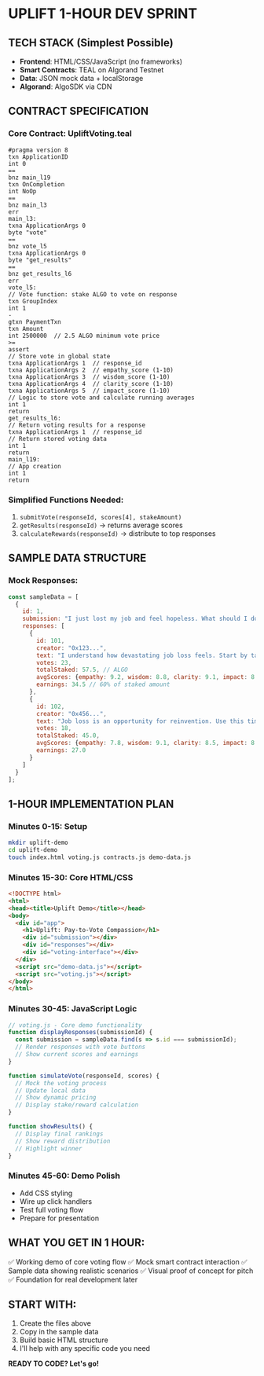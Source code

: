 # UPLIFT 1-HOUR DEV SPRINT

## TECH STACK (Simplest Possible)
- **Frontend**: HTML/CSS/JavaScript (no frameworks)
- **Smart Contracts**: TEAL on Algorand Testnet
- **Data**: JSON mock data + localStorage
- **Algorand**: AlgoSDK via CDN

## CONTRACT SPECIFICATION

### Core Contract: UpliftVoting.teal
```teal
#pragma version 8
txn ApplicationID
int 0
==
bnz main_l19
txn OnCompletion
int NoOp
==
bnz main_l3
err
main_l3:
txna ApplicationArgs 0
byte "vote"
==
bnz vote_l5
txna ApplicationArgs 0
byte "get_results"
==
bnz get_results_l6
err
vote_l5:
// Vote function: stake ALGO to vote on response
txn GroupIndex
int 1
-
gtxn PaymentTxn
txn Amount
int 2500000  // 2.5 ALGO minimum vote price
>=
assert
// Store vote in global state
txna ApplicationArgs 1  // response_id
txna ApplicationArgs 2  // empathy_score (1-10)
txna ApplicationArgs 3  // wisdom_score (1-10)  
txna ApplicationArgs 4  // clarity_score (1-10)
txna ApplicationArgs 5  // impact_score (1-10)
// Logic to store vote and calculate running averages
int 1
return
get_results_l6:
// Return voting results for a response
txna ApplicationArgs 1  // response_id
// Return stored voting data
int 1
return
main_l19:
// App creation
int 1
return
```

### Simplified Functions Needed:
1. `submitVote(responseId, scores[4], stakeAmount)`
2. `getResults(responseId)` → returns average scores
3. `calculateRewards(responseId)` → distribute to top responses

## SAMPLE DATA STRUCTURE

### Mock Responses:
```javascript
const sampleData = [
  {
    id: 1,
    submission: "I just lost my job and feel hopeless. What should I do?",
    responses: [
      {
        id: 101,
        creator: "0x123...",
        text: "I understand how devastating job loss feels. Start by taking one small step today - update your LinkedIn, reach out to one contact, or apply to one position. Progress beats perfection.",
        votes: 23,
        totalStaked: 57.5, // ALGO
        avgScores: {empathy: 9.2, wisdom: 8.8, clarity: 9.1, impact: 8.9},
        earnings: 34.5 // 60% of staked amount
      },
      {
        id: 102,
        creator: "0x456...",
        text: "Job loss is an opportunity for reinvention. Use this time to explore new skills, consider career pivots, and remember - this setback is temporary.",
        votes: 18,
        totalStaked: 45.0,
        avgScores: {empathy: 7.8, wisdom: 9.1, clarity: 8.5, impact: 8.7},
        earnings: 27.0
      }
    ]
  }
];
```

## 1-HOUR IMPLEMENTATION PLAN

### Minutes 0-15: Setup
```bash
mkdir uplift-demo
cd uplift-demo
touch index.html voting.js contracts.js demo-data.js
```

### Minutes 15-30: Core HTML/CSS
```html
<!DOCTYPE html>
<html>
<head><title>Uplift Demo</title></head>
<body>
  <div id="app">
    <h1>Uplift: Pay-to-Vote Compassion</h1>
    <div id="submission"></div>
    <div id="responses"></div>
    <div id="voting-interface"></div>
  </div>
  <script src="demo-data.js"></script>
  <script src="voting.js"></script>
</body>
</html>
```

### Minutes 30-45: JavaScript Logic
```javascript
// voting.js - Core demo functionality
function displayResponses(submissionId) {
  const submission = sampleData.find(s => s.id === submissionId);
  // Render responses with vote buttons
  // Show current scores and earnings
}

function simulateVote(responseId, scores) {
  // Mock the voting process
  // Update local data
  // Show dynamic pricing
  // Display stake/reward calculation
}

function showResults() {
  // Display final rankings
  // Show reward distribution
  // Highlight winner
}
```

### Minutes 45-60: Demo Polish
- Add CSS styling
- Wire up click handlers  
- Test full voting flow
- Prepare for presentation

## WHAT YOU GET IN 1 HOUR:
✅ Working demo of core voting flow
✅ Mock smart contract interaction
✅ Sample data showing realistic scenarios
✅ Visual proof of concept for pitch
✅ Foundation for real development later

## START WITH:
1. Create the files above
2. Copy in the sample data
3. Build basic HTML structure
4. I'll help with any specific code you need

**READY TO CODE? Let's go!**